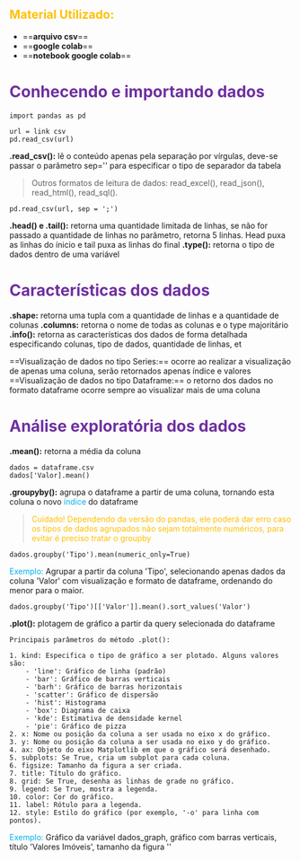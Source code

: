 ## <span style="color:#ffc000">Material Utilizado:</span>

- ==**arquivo csv**==
- ==**google colab**==
- ==**notebook google colab**==

# <span style="color:#7030a0">Conhecendo e importando dados</span>

```
import pandas as pd

url = link csv
pd.read_csv(url)
```

**.read_csv():** lê o conteúdo apenas pela separação por vírgulas, deve-se passar o parâmetro sep='' para especificar o tipo de separador da tabela

> 	Outros formatos de leitura de dados: read_excel(), read_json(), read_html(), read_sql().

```
pd.read_csv(url, sep = ';')
```

**.head() e .tail():** retorna uma quantidade limitada de linhas, se não for passado a quantidade de linhas no parâmetro, retorna 5 linhas. Head puxa as linhas do ínicio e tail puxa as linhas do final
**.type():** retorna o tipo de dados dentro de uma variável

# <span style="color:#7030a0">Características dos dados</span>

**.shape:** retorna uma tupla com a quantidade de linhas e a quantidade de colunas
**.columns:** retorna o nome de todas as colunas e o type majoritário
**.info():** retorna as características dos dados de forma detalhada especificando colunas, tipo de dados, quantidade de linhas, et

==Visualização de dados no tipo Series:== ocorre ao realizar a visualização de apenas uma coluna, serão retornados apenas índice e valores
==Visualização de dados no tipo Dataframe:== o retorno dos dados no formato dataframe ocorre sempre ao visualizar mais de uma coluna

# <span style="color:#7030a0">Análise exploratória dos dados</span>

**.mean():** retorna a média da coluna

```
dados = dataframe.csv
dados['Valor].mean()
```

**.groupyby():** agrupa o dataframe a partir de uma coluna, tornando esta coluna o novo <span style="color:#00b0f0">índice</span> do dataframe

> 	<span style="color:#ffc000">Cuidado! Dependendo da versão do pandas, ele poderá dar erro caso os tipos de dados agrupados não sejam totalmente numéricos, para evitar é preciso tratar o groupby</span>

```
dados.groupby('Tipo').mean(numeric_only=True)
```

<span style="color:#00b0f0">Exemplo:</span> Agrupar a partir da coluna 'Tipo', selecionando apenas dados da coluna 'Valor' com visualização e formato de dataframe, ordenando do menor para o maior.

```
dados.groupby('Tipo')[['Valor']].mean().sort_values('Valor')
```

**.plot():** plotagem de gráfico a partir da query selecionada do dataframe

	Principais parâmetros do método .plot():
	
	1. kind: Especifica o tipo de gráfico a ser plotado. Alguns valores são:
	    - 'line': Gráfico de linha (padrão)
	    - 'bar': Gráfico de barras verticais
	    - 'barh': Gráfico de barras horizontais
	    - 'scatter': Gráfico de dispersão
	    - 'hist': Histograma
	    - 'box': Diagrama de caixa
	    - 'kde': Estimativa de densidade kernel
	    - 'pie': Gráfico de pizza
	2. x: Nome ou posição da coluna a ser usada no eixo x do gráfico.
	3. y: Nome ou posição da coluna a ser usada no eixo y do gráfico.
	4. ax: Objeto do eixo Matplotlib em que o gráfico será desenhado.
	5. subplots: Se True, cria um subplot para cada coluna.
	6. figsize: Tamanho da figura a ser criada.
	7. title: Título do gráfico.
	8. grid: Se True, desenha as linhas de grade no gráfico.
	9. legend: Se True, mostra a legenda.
	10. color: Cor do gráfico.
	11. label: Rótulo para a legenda.
	12. style: Estilo do gráfico (por exemplo, '-o' para linha com pontos).

<span style="color:#00b0f0">Exemplo:</span>  Gráfico da variável dados_graph, gráfico com barras verticais, título 'Valores Imóveis', tamanho da figura ''

```

```
